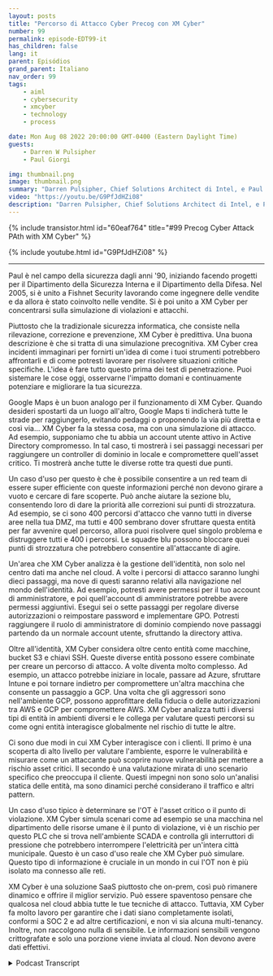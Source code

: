 ```yaml
---
layout: posts
title: "Percorso di Attacco Cyber Precog con XM Cyber"
number: 99
permalink: episode-EDT99-it
has_children: false
lang: it
parent: Episódios
grand_parent: Italiano
nav_order: 99
tags:
    - aiml
    - cybersecurity
    - xmcyber
    - technology
    - process

date: Mon Aug 08 2022 20:00:00 GMT-0400 (Eastern Daylight Time)
guests:
    - Darren W Pulsipher
    - Paul Giorgi

img: thumbnail.png
image: thumbnail.png
summary: "Darren Pulsipher, Chief Solutions Architect di Intel, e Paul Giorgi, Direttore dell'Ingegneria delle Vendite di XM Cyber, discutono di come la tecnologia di XM Cyber possa aiutare le organizzazioni a scoprire percorsi di attacco e ridurre il rischio."
video: "https://youtu.be/G9PfJdHZi08"
description: "Darren Pulsipher, Chief Solutions Architect di Intel, e Paul Giorgi, Direttore dell'Ingegneria delle Vendite di XM Cyber, discutono di come la tecnologia di XM Cyber possa aiutare le organizzazioni a scoprire percorsi di attacco e ridurre il rischio."
---
```


<div>
{% include transistor.html id="60eaf764" title="#99 Precog Cyber Attack PAth with XM Cyber" %}

{% include youtube.html id="G9PfJdHZi08" %}
</div>

---

Paul è nel campo della sicurezza dagli anni '90, iniziando facendo progetti per il Dipartimento della Sicurezza Interna e il Dipartimento della Difesa. Nel 2005, si è unito a Fishnet Security lavorando come ingegnere delle vendite e da allora è stato coinvolto nelle vendite. Si è poi unito a XM Cyber per concentrarsi sulla simulazione di violazioni e attacchi.

Piuttosto che la tradizionale sicurezza informatica, che consiste nella rilevazione, correzione e prevenzione, XM Cyber è predittiva. Una buona descrizione è che si tratta di una simulazione precognitiva. XM Cyber crea incidenti immaginari per fornirti un'idea di come i tuoi strumenti potrebbero affrontarli e di come potresti lavorare per risolvere situazioni critiche specifiche. L'idea è fare tutto questo prima dei test di penetrazione. Puoi sistemare le cose oggi, osservarne l'impatto domani e continuamente potenziare e migliorare la tua sicurezza.

Google Maps è un buon analogo per il funzionamento di XM Cyber. Quando desideri spostarti da un luogo all'altro, Google Maps ti indicherà tutte le strade per raggiungerlo, evitando pedaggi o proponendo la via più diretta e così via... XM Cyber fa la stessa cosa, ma con una simulazione di attacco. Ad esempio, supponiamo che tu abbia un account utente attivo in Active Directory compromesso. In tal caso, ti mostrerà i sei passaggi necessari per raggiungere un controller di dominio in locale e compromettere quell'asset critico. Ti mostrerà anche tutte le diverse rotte tra questi due punti.

Un caso d'uso per questo è che è possibile consentire a un red team di essere super efficiente con queste informazioni perché non devono girare a vuoto e cercare di fare scoperte. Può anche aiutare la sezione blu, consentendo loro di dare la priorità alle correzioni sui punti di strozzatura. Ad esempio, se ci sono 400 percorsi d'attacco che vanno tutti in diverse aree nella tua DMZ, ma tutti e 400 sembrano dover sfruttare questa entità per far avvenire quel percorso, allora puoi risolvere quel singolo problema e distruggere tutti e 400 i percorsi. Le squadre blu possono bloccare quei punti di strozzatura che potrebbero consentire all'attaccante di agire.

Un'area che XM Cyber analizza è la gestione dell'identità, non solo nel centro dati ma anche nel cloud. A volte i percorsi di attacco saranno lunghi dieci passaggi, ma nove di questi saranno relativi alla navigazione nel mondo dell'identità. Ad esempio, potresti avere permessi per il tuo account di amministratore, e poi quell'account di amministratore potrebbe avere permessi aggiuntivi. Esegui sei o sette passaggi per regolare diverse autorizzazioni o reimpostare password e implementare GPO. Potresti raggiungere il ruolo di amministratore di dominio compiendo nove passaggi partendo da un normale account utente, sfruttando la directory attiva.

Oltre all'identità, XM Cyber considera oltre cento entità come macchine, bucket S3 e chiavi SSH. Queste diverse entità possono essere combinate per creare un percorso di attacco. A volte diventa molto complesso. Ad esempio, un attacco potrebbe iniziare in locale, passare ad Azure, sfruttare Intune e poi tornare indietro per compromettere un'altra macchina che consente un passaggio a GCP. Una volta che gli aggressori sono nell'ambiente GCP, possono approfittare della fiducia o delle autorizzazioni tra AWS e GCP per compromettere AWS. XM Cyber analizza tutti i diversi tipi di entità in ambienti diversi e le collega per valutare questi percorsi su come ogni entità interagisce globalmente nel rischio di tutte le altre.

Ci sono due modi in cui XM Cyber interagisce con i clienti. Il primo è una scoperta di alto livello per valutare l'ambiente, esporre le vulnerabilità e misurare come un attaccante può scoprire nuove vulnerabilità per mettere a rischio asset critici. Il secondo è una valutazione mirata di uno scenario specifico che preoccupa il cliente. Questi impegni non sono solo un'analisi statica delle entità, ma sono dinamici perché considerano il traffico e altri pattern.

Un caso d'uso tipico è determinare se l'OT è l'asset critico o il punto di violazione. XM Cyber simula scenari come ad esempio se una macchina nel dipartimento delle risorse umane è il punto di violazione, vi è un rischio per questo PLC che si trova nell'ambiente SCADA e controlla gli interruttori di pressione che potrebbero interrompere l'elettricità per un'intera città municipale. Questo è un caso d'uso reale che XM Cyber può simulare. Questo tipo di informazione è cruciale in un mondo in cui l'OT non è più isolato ma connesso alle reti.

XM Cyber è una soluzione SaaS piuttosto che on-prem, così può rimanere dinamico e offrire il miglior servizio. Può essere spaventoso pensare che qualcosa nel cloud abbia tutte le tue tecniche di attacco. Tuttavia, XM Cyber fa molto lavoro per garantire che i dati siano completamente isolati, conformi a SOC 2 e ad altre certificazioni, e non vi sia alcuna multi-tenancy. Inoltre, non raccolgono nulla di sensibile. Le informazioni sensibili vengono crittografate e solo una porzione viene inviata al cloud. Non devono avere dati effettivi.



<details>
<summary> Podcast Transcript </summary>

<p></p>

</details>
